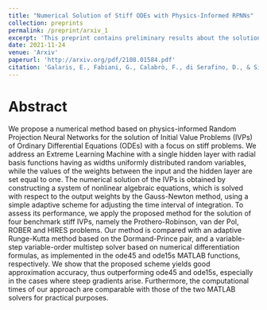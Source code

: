 ```yaml
---
title: "Numerical Solution of Stiff ODEs with Physics-Informed RPNNs"
collection: preprints
permalink: /preprint/arxiv_1
excerpt: 'This preprint contains preliminary results about the solution of stiff ODEs with Random Projection Neural Networks'
date: 2021-11-24
venue: 'Arxiv'
paperurl: 'http://arxiv.org/pdf/2108.01584.pdf'
citation: 'Galaris, E., Fabiani, G., Calabrò, F., di Serafino, D., & Siettos, C. (2021). Numerical Solution of Stiff ODEs with Physics-Informed RPNNs. arXiv preprint arXiv:2108.01584.'
---
```


Abstract
======
We propose a numerical method based on physics-informed Random Projection Neural Networks for the solution of Initial Value Problems (IVPs) of Ordinary Differential Equations (ODEs) with a focus on stiff problems. We address an Extreme Learning Machine with a single hidden layer with radial basis functions having as widths uniformly distributed random variables, while the values of the weights between the input and the hidden layer are set equal to one. The numerical solution of the IVPs is obtained by constructing a system of nonlinear algebraic equations, which is solved with respect to the output weights by the Gauss-Newton method, using a simple adaptive scheme for adjusting the time interval of integration. To assess its performance, we apply the proposed method for the solution of four benchmark stiff IVPs, namely the Prothero-Robinson, van der Pol, ROBER and HIRES problems. Our method is compared with an adaptive Runge-Kutta method based on the Dormand-Prince pair, and a variable-step variable-order multistep solver based on numerical differentiation formulas, as implemented in the ode45 and ode15s MATLAB functions, respectively. We show that the proposed scheme yields good approximation accuracy, thus outperforming ode45 and ode15s, especially in the cases where steep gradients arise. Furthermore, the computational times of our approach are comparable with those of the two MATLAB solvers for practical purposes.
